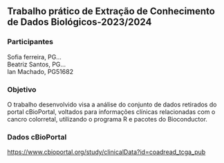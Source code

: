 ## Trabalho prático de Extração de Conhecimento de Dados Biológicos-2023/2024
 ### Participantes
 Sofia ferreira, PG... <br>
 Beatriz Santos, PG... <br>
 Ian Machado, PG51682 <br>
  ### Objetivo
O trabalho desenvolvido visa a análise do conjunto de dados retirados do portal cBioPortal, voltados para informações clínicas relacionadas com o cancro colorretal, utilizando o programa R e pacotes do Bioconductor.
  ### Dados cBioPortal
   https://www.cbioportal.org/study/clinicalData?id=coadread_tcga_pub







